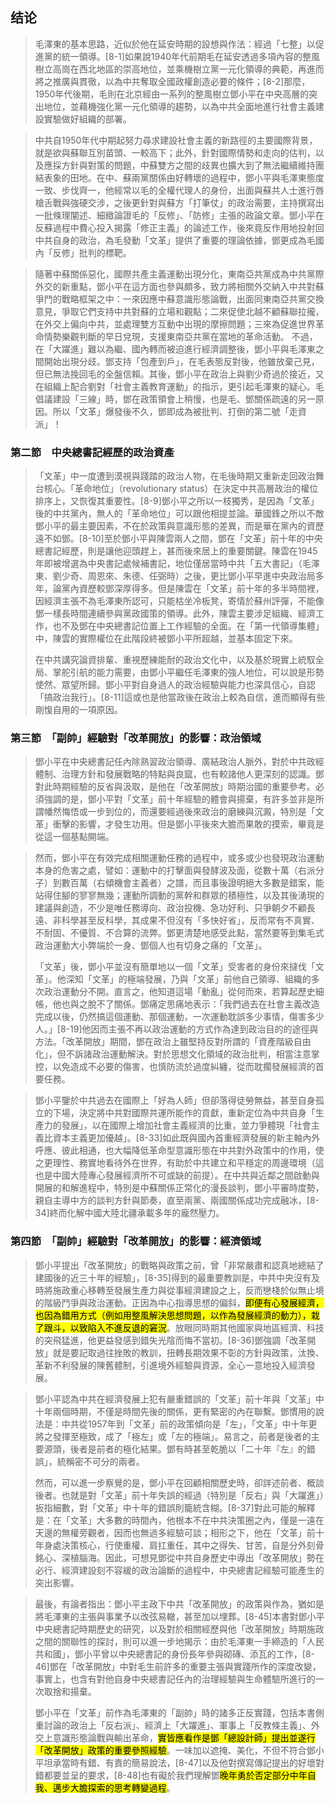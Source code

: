 ## 结论

> 毛澤東的基本思路，近似於他在延安時期的設想與作法：經過「七整」以促進黨的統一領導。[8-1]如果說1940年代前期毛在延安透過多項內容的整風樹立高崗在西北地區的崇高地位，並乘機樹立黨一元化領導的典範，再進而將之推廣與貫徹，以為中共奪取全國政權創造必要的條件；[8-2]那麼，1950年代後期，毛則在北京經由一系列的整風樹立鄧小平在中央高層的突出地位，並藉機強化黨一元化領導的趨勢，以為中共全面地進行社會主義建設實驗做好組織的部署。

> 中共自1950年代中期起努力尋求建設社會主義的新路徑的主要國際背景，就是欲與蘇聯互別苗頭、一較高下；此外，針對國際情勢和走向的估判，以及應採方針與對策的問題，中蘇雙方之間的歧異也擴大到了無法繼續維持團結表象的田地。在中、蘇兩黨關係由好轉壞的過程中，鄧小平與毛澤東態度一致、步伐齊一，他經常以毛的全權代理人的身份，出面與蘇共人士進行唇槍舌戰與強硬交涉，之後更針對與蘇方「打筆仗」的政治需要，主持撰寫出一批條理闡述、細緻論證毛的「反修」、「防修」主張的政論文章。鄧小平在反蘇過程中費心投入揭露「修正主義」的論述工作，後來竟反作用地投射回中共自身的政治，為毛發動「文革」提供了重要的理論依據，鄧更成為毛國內「反修」批判的標靶。 

> 隨著中蘇關係惡化，國際共產主義運動出現分化，東南亞共黨成為中共黨際外交的新重點，鄧小平在這方面也參與頗多，致力將相關外交納入中共對蘇爭鬥的戰略框架之中：一來因應中蘇意識形態論戰，出面同東南亞共黨交換意見，爭取它們支持中共對蘇的立場和觀點；二來促使北越不顧蘇聯拉攏，在外交上偏向中共，並處理雙方互動中出現的摩擦問題；三來為促進世界革命情勢樂觀判斷的早日兌現，支援東南亞共黨在當地的革命活動。 不過，在「大躍進」難以為繼、國內轉而被迫進行經濟調整後，鄧小平與毛澤東之間開始出現分歧。鄧支持「包產到戶」，在毛表態反對後，他雖放棄己見，但已無法挽回毛的全盤信賴。其後，鄧小平在政治上與劉少奇過於接近，又在組織上配合劉對「社會主義教育運動」的指示，更引起毛澤東的疑心。毛倡議建設「三線」時，鄧在政策領會上稍慢，也是毛、鄧關係疏遠的另一原因。所以「文革」爆發後不久，鄧即成為被批判、打倒的第二號「走資派」！

### 第二節　中央總書記經歷的政治資產

> 「文革」中一度遭到漠視與踐踏的政治人物，在毛後時期又重新走回政治舞台核心。「革命地位」（revolutionary status）在決定中共高層政治的權位排序上，又恢復其重要性。[8-9]鄧小平之所以一枝獨秀，是因為「文革」後的中共黨內，無人的「革命地位」可以跟他相提並論。華國鋒之所以不敵鄧小平的最主要因素，不在於政策與意識形態的差異，而是華在黨內的資歷遠不如鄧。[8-10]至於鄧小平與陳雲兩人之間，鄧在「文革」前十年的中央總書記經歷，則是讓他迎頭趕上，甚而後來居上的重要關鍵。陳雲在1945年即被增選為中央書記處候補書記，地位僅居當時中共「五大書記」（毛澤東、劉少奇、周恩來、朱德、任弼時）之後，更比鄧小平早進中央政治局多年，論黨內資歷較鄧深厚得多。但是陳雲在「文革」前十年的多半時間裡，因經濟主張不為毛澤東所認可，只能枯坐冷板凳，寄情於蘇州評彈，不能像鄧一樣長時間連續參與黨政國策的領導。此外，陳雲主要涉足組織、經濟工作，也不及鄧在中央總書記位置上工作經驗的全面。在「第一代領導集體」中，陳雲的實際權位在此階段終被鄧小平所超越，並基本固定下來。
> 
>在中共講究論資排輩、重視歷練能耐的政治文化中，以及基於現實上統馭全局、掌舵引航的能力需要，由鄧小平繼任毛澤東的強人地位，可以說是形勢使然、眾望所歸。鄧小平對自身過人的政治經驗與能力也深具信心，自認「搞政治我行」。[8-11]這或也是他當政後在政治上較為自信，進而顯得有些剛愎自用的一項原因。
### 第三節　「副帥」經驗對「改革開放」的影響：政治領域

> 鄧小平在中央總書記任內除熟習政治領導、廣結政治人脈外，對於中共政經體制、治理方針和發展戰略的特點與良窳，也有較諸他人更深刻的認識。鄧對此時期經驗的反省與汲取，是他在「改革開放」時期治國的重要參考。必須強調的是，鄧小平對「文革」前十年經驗的體會與揚棄，有許多並非是所謂幡然悔悟或一步到位的，而還要經過後來政治的磨練與沉澱，特別是「文革」衝擊的影響，才發生功用。但是鄧小平後來大膽而果敢的摸索，畢竟是從這一個基點開端。

> 然而，鄧小平在有效完成相關運動任務的過程中，或多或少也發現政治運動本身的危害之處，譬如：運動中的打擊面與發酵波及面，從數十萬（右派分子）到數百萬（右傾機會主義者）之譜，而且事後證明絕大多數是錯案，能站得住腳的寥寥無幾；運動所調動的黨幹和群眾的積極性，以及其後湧現的建議與創造，不少是唯任務導向、政治投機、急功好利、只爭朝夕不顧長遠、非科學甚至反科學，其成果不但沒有「多快好省」，反而常有不真實、不耐固、不優質、不合算的流弊。鄧更清楚地感受此點，當然要等到集毛式政治運動大小弊端於一身、鄧個人也有切身之痛的「文革」。
> 
> 「文革」後，鄧小平並沒有簡單地以一個「文革」受害者的身份來撻伐「文革」。他深知「文革」的極端發展，乃與「文革」前他自己領導、組織的多次政治運動分不開。直言之，他知道這場「動亂」從何而來，若算起歷史細帳，他也與之脫不了關係。鄧痛定思痛地表示：「我們過去在社會主義改造完成以後，仍然搞這個運動、那個運動，一次運動耽誤多少事情，傷害多少人。」[8-19]他因而主張不再以政治運動的方式作為達到政治目的的途徑與方法。「改革開放」期間，鄧在政治上雖堅持反對所謂的「資產階級自由化」，但不訴諸政治運動解決。對於思想文化領域的政治批判，相當注意掌控，以免造成不必要的傷害，也慎防流於過度糾纏，從而耽擱發展經濟的首要任務。

> 鄧小平鑒於中共過去在國際上「好為人師」但卻落得徒勞無益，甚至自身孤立的下場，決定將中共對國際共運所能作的貢獻，重新定位為中共自身「生產力的發展」，以在國際上增加社會主義經濟的比重，並力爭體現「社會主義比資本主義更加優越」。[8-33]如此既與國內首重經濟發展的新主軸內外呼應、彼此相通，也大幅降低革命型意識形態在中共對外政策中的作用，使之更理性、務實地看待外在世界，有助於中共建立和平穩定的周邊環境（這也是中國大陸專心發展經濟所不可或缺的前提）。在中共與近鄰之間啟動與開展的和解進程中，特別是中蘇關係正常化的漫長談判，鄧小平審時度勢，親自主導中方的談判方針與節奏，直至兩黨、兩國關係成功完成融冰，[8-34]終而化解中國大陸北疆承載多年的龐然壓力。

### 第四節　「副帥」經驗對「改革開放」的影響：經濟領域

> 鄧小平提出「改革開放」的戰略與政策之前，曾「非常嚴肅和認真地總結了建國後的近三十年的經驗」，[8-35]得到的最重要教訓是，中共中央沒有及時將施政重心移轉至發展生產力與從事經濟建設之上，反而戀棧於似無止境的階級鬥爭與政治運動。正因為中心指導思想的偏斜，<mark>即便有心發展經濟，也因為錯用方式（例如用整風解決思想問題，以作為發展經濟的動力），栽了跟斗，以致陷入不進反退的窘況</mark>。放眼同時期其他國家與地區經濟、科技的突飛猛進，他更益發感到錯失光陰而悔不當初。[8-36]鄧強調「改革開放」就是要記取過往挫敗的教訓，扭轉長期效果不彰的方針與政策，汰換、革新不利發展的陳舊體制，引進境外經驗與資源，全心一意地投入經濟發展。

> 鄧小平認為中共在經濟發展上犯有嚴重錯誤的「文革」前十年與「文革」中十年兩個時期，不僅是時間先後的關係，更有緊密的內在聯繫。鄧慣用的說法是：中共從1957年到「文革」前的政策傾向是「左」，「文革」中十年更將之發揮至極致，成了「極左」或「左的極端」。易言之，前者是後者的主要源頭，後者是前者的極化結果。鄧有時甚至乾脆以「二十年『左』的錯誤」，統稱密不可分的兩者。
> 
> 然而，可以進一步察覺的是，鄧小平在回顧相關歷史時，卻詳述前者、概談後者。也就是對「文革」前十年失誤的經過（特別是「反右」與「大躍進」）扳指細數，對「文革」中十年的錯誤則籠統含糊。[8-37]對此可能的解釋是：在「文革」大多數的時間內，他根本不在中共決策圈之內，僅是一遠在天邊的無權旁觀者，因而也無過多經驗可談；相形之下，他在「文革」前十年身處決策核心，行使重權、肩扛重任，其中之得失、甘苦，自是分外刻骨銘心、深植腦海。因此，可想見鄧從中共自身歷史中導出「改革開放」勢在必行、經濟建設刻不容緩的政治論斷的過程中，中央總書記經驗可能產生的突出影響。

> 最後，有論者指出：鄧小平主政下中共「改革開放」的政策與作為，猶如是將毛澤東的主張與事業予以改弦易轍，甚至加以埋葬。[8-45]本書對鄧小平中央總書記時期歷史的研究，以及對於相關經歷與他「改革開放」時期施政之間的關聯性的探討，則可以進一步地揭示：由於毛澤東一手締造的「人民共和國」，鄧小平曾以中央總書記的身份長年參與砌磚、添瓦的工作，[8-46]鄧在「改革開放」中對毛生前許多的重要主張與實踐所作的深度改變，事實上，也含有對他自身中央總書記任內的治理經驗與生命體驗所進行的一次取捨和揚棄。 
>
> 鄧小平在「文革」前作為毛澤東的「副帥」時的諸多正反實踐，包括本書側重討論的政治上「反右派」、經濟上「大躍進」、軍事上「反教條主義」、外交上意識形態論戰與輸出革命，<mark>實皆應看作是鄧「總設計師」提出並遂行「改革開放」政策的重要參照經驗</mark>。一味加以遮掩、美化，不但不符合鄧小平坦承當時有錯、有責的簡易說法，[8-47]以及他對撰寫傳記提出的好壞對錯都要並呈的要求，[8-48]也有礙於我們理解鄧<mark>晚年勇於否定部分中年自我、邁步大膽探索的思考轉變過程</mark>。

